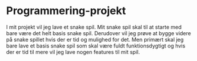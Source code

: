 # Programmering-projekt
I mit projekt vil jeg lave et snake spil.
Mit snake spil skal til at starte med bare være det helt basis snake spil. Derudover vil jeg prøve at bygge videre på snake spillet hvis der er tid og mulighed for det. Men primært skal jeg bare lave et basis snake spil som skal være fuldt funktionsdygtigt og hvis der er tid til mere vil jeg lave nogen features til mit spil.